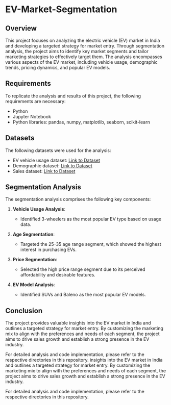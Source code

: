 # EV-Market-Segmentation

## Overview
This project focuses on analyzing the electric vehicle (EV) market in India and developing a targeted strategy for market entry. Through segmentation analysis, the project aims to identify key market segments and tailor marketing strategies to effectively target them. The analysis encompasses various aspects of the EV market, including vehicle usage, demographic trends, pricing dynamics, and popular EV models.

## Requirements
To replicate the analysis and results of this project, the following requirements are necessary:
- Python 
- Jupyter Notebook 
- Python libraries: pandas, numpy, matplotlib, seaborn, scikit-learn

## Datasets
The following datasets were used for the analysis:
- EV vehicle usage dataset: [Link to Dataset](https://www.smev.in/statistics)
- Demographic dataset: [Link to Dataset](insert_link_here)
- Sales dataset: [Link to Dataset](insert_link_here)

## Segmentation Analysis
The segmentation analysis comprises the following key components:

1. **Vehicle Usage Analysis**:
   - Identified 3-wheelers as the most popular EV type based on usage data.
   
2. **Age Segmentation**:
   - Targeted the 25-35 age range segment, which showed the highest interest in purchasing EVs.
   
3. **Price Segmentation**:
   - Selected the high price range segment due to its perceived affordability and desirable features.
   
4. **EV Model Analysis**:
   - Identified SUVs and Baleno as the most popular EV models.

## Conclusion
The project provides valuable insights into the EV market in India and outlines a targeted strategy for market entry. By customizing the marketing mix to align with the preferences and needs of each segment, the project aims to drive sales growth and establish a strong presence in the EV industry.

For detailed analysis and code implementation, please refer to the respective directories in this repository.
insights into the EV market in India and outlines a targeted strategy for market entry. By customizing the marketing mix to align with the preferences and needs of each segment, the project aims to drive sales growth and establish a strong presence in the EV industry.

For detailed analysis and code implementation, please refer to the respective directories in this repository.
